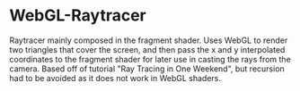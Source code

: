 # WebGL-Raytracer
Raytracer mainly composed in the fragment shader. Uses WebGL to render two triangles that cover the screen, and then pass the x and y interpolated coordinates to the fragment shader for later use in casting the rays from the camera. Based off of tutorial "Ray Tracing in One Weekend", but recursion had to be avoided as it does not work in WebGL shaders.
